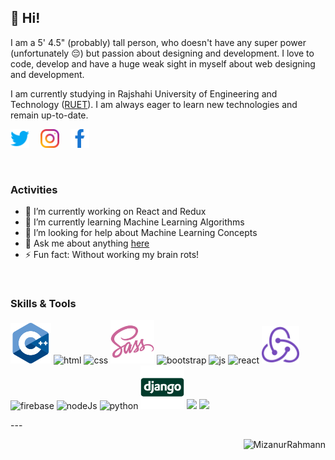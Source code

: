 ## 👋 Hi!

I am a 5' 4.5" (probably) tall person, who doesn't have any super power (unfortunately :pensive:) but passion about designing and development. I love to code, develop and have a huge weak sight in myself about web designing and development.

I am currently studying in Rajshahi University of Engineering and Technology ([RUET](https://www.ruet.ac.bd/)). I am always eager to learn new technologies and remain up-to-date.

<p>
   <a href="https://twitter.com/Mizanur43401273"> <img src="https://github.com/MizanurRahmann/MizanurRahmann/blob/master/assets/twitter.png" height="30"></a>&emsp;
   <a href="https://www.instagram.com/mizan842/"> <img src="https://github.com/MizanurRahmann/MizanurRahmann/blob/master/assets/instagram.png" height="30"></a>&emsp;
<a href="https://www.facebook.com/mizan.rahmam.50/"> <img src="https://github.com/MizanurRahmann/MizanurRahmann/blob/master/assets/facebook.png" height="30"></a>
<p>
<br>
<!-- <p>
   <img align="right" src="https://github-readme-stats.anuraghazra1.vercel.app/api/top-langs/?username=MizanurRahmann&layout=compact&title_color=000" />
</p> -->

### Activities

-   🔭 I’m currently working on React and Redux
-   🌱 I’m currently learning Machine Learning Algorithms
-   🤔 I’m looking for help about Machine Learning Concepts
-   💬 Ask me about anything [here](https://github.com/MizanurRahmann/MizanurRahmann/issues)
-   ⚡ Fun fact: Without working my brain rots!

<br>

### Skills & Tools

<p>
   <img src="https://raw.githubusercontent.com/devicons/devicon/master/icons/cplusplus/cplusplus-original.svg" alt="cplusplus" width="65"/>
   <img src="https://i.giphy.com/media/XAxylRMCdpbEWUAvr8/200.webp" alt="html" width="70">
   <img src="https://i.giphy.com/media/fsEaZldNC8A1PJ3mwp/200.webp" alt="css" width="70">
   <img src="https://raw.githubusercontent.com/devicons/devicon/master/icons/sass/sass-original.svg" alt="sass" width="70">
   <img src="https://i.giphy.com/media/Sr8xDpMwVKOHUWDVRD/200.webp" alt="bootstrap" width="70">
   <img src="https://media3.giphy.com/media/ln7z2eWriiQAllfVcn/200w.webp" alt="js" width="70">
   <img src="https://i.giphy.com/media/eNAsjO55tPbgaor7ma/200w.webp" alt="react" width="70">
   <img src="https://raw.githubusercontent.com/devicons/devicon/master/icons/redux/redux-original.svg" alt="redux" width="60" />
   <img src="https://media.giphy.com/media/Ri2TUcKlaOcaDBxFpY/giphy.gif" alt="firebase" width="85" />
   <img src="https://media.giphy.com/media/kdFc8fubgS31b8DsVu/giphy.gif" alt="nodeJs" width="65" />
   <img src="https://i.giphy.com/media/LMt9638dO8dftAjtco/200.webp" alt="python" width="70">
   <img src="https://raw.githubusercontent.com/devicons/devicon/master/icons/django/django-original.svg" alt="django" width="70"/>
   <img src="https://media.giphy.com/media/kH1DBkPNyZPOk0BxrM/giphy.gif" width="140">
   <img src="https://i.giphy.com/media/IdyAQJVN2kVPNUrojM/200.webp" width="70">


</p>
---

<img align='right' src="https://komarev.com/ghpvc/?username=MizanurRahmann" alt="MizanurRahmann" /> </p>
